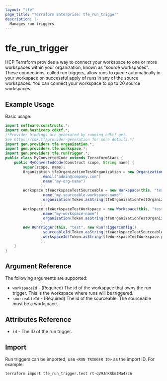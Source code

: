 ```yaml
---
layout: "tfe"
page_title: "Terraform Enterprise: tfe_run_trigger"
description: |-
  Manages run triggers
---
```


# tfe_run_trigger

HCP Terraform provides a way to connect your workspace to one or more workspaces within your organization, 
known as "source workspaces". These connections, called run triggers, allow runs to queue automatically in 
your workspace on successful apply of runs in any of the source workspaces. You can connect your workspace 
to up to 20 source workspaces.

## Example Usage

Basic usage:

```java
import software.constructs.*;
import com.hashicorp.cdktf.*;
/*Provider bindings are generated by running cdktf get.
See https://cdk.tf/provider-generation for more details.*/
import gen.providers.tfe.organization.*;
import gen.providers.tfe.workspace.*;
import gen.providers.tfe.runTrigger.*;
public class MyConvertedCode extends TerraformStack {
    public MyConvertedCode(Construct scope, String name) {
        super(scope, name);
        Organization tfeOrganizationTestOrganization = new Organization(this, "test-organization", new OrganizationConfig()
                .email("admin@company.com")
                .name("my-org-name")
                );
        Workspace tfeWorkspaceTestSourceable = new Workspace(this, "test-sourceable", new WorkspaceConfig()
                .name("my-sourceable-workspace-name")
                .organization(Token.asString(tfeOrganizationTestOrganization.getId()))
                );
        Workspace tfeWorkspaceTestWorkspace = new Workspace(this, "test-workspace", new WorkspaceConfig()
                .name("my-workspace-name")
                .organization(Token.asString(tfeOrganizationTestOrganization.getId()))
                );
        new RunTrigger(this, "test", new RunTriggerConfig()
                .sourceableId(Token.asString(tfeWorkspaceTestSourceable.getId()))
                .workspaceId(Token.asString(tfeWorkspaceTestWorkspace.getId()))
                );
    }
}
```

## Argument Reference

The following arguments are supported:

* `workspaceId` - (Required) The id of the workspace that owns the run trigger. This is the 
  workspace where runs will be triggered.
* `sourceableId` - (Required) The id of the sourceable. The sourceable must be a workspace.

## Attributes Reference

* `id` - The ID of the run trigger.

## Import

Run triggers can be imported; use `<RUN TRIGGER ID>` as the import ID. For example:

```shell
terraform import tfe_run_trigger.test rt-qV9JnKRkmtMa4zcA
```

<!-- cache-key: cdktf-0.17.0-pre.15 input-b899f7d772f7749a633afb5d3ffa6fa6a1ae4832f30e93d63da0a4d2d0cec303 -->